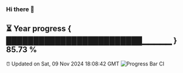 ### Hi there 👋
⏳ Year progress { █████████████████████████▁▁▁▁▁ } 85.73 %
---
⏰ Updated on Sat, 09 Nov 2024 18:08:42 GMT
![Progress Bar CI](https://github.com/Moyi321/Moyi321/workflows/Progress%20Bar%20CI/badge.svg)
